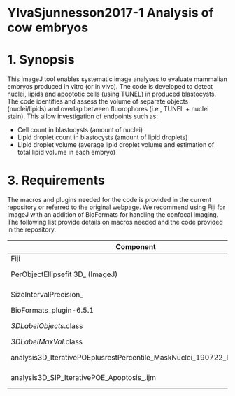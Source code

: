 # YlvaSjunnesson2017-1 Analysis of cow embryos

# 1. Synopsis

This ImageJ tool enables systematic image analyses to evaluate mammalian embryos produced in vitro (or in vivo). The code is developed to detect nuclei, lipids and apoptotic cells (using TUNEL) in produced blastocysts. The code identifies and assess the volume of separate objects (nuclei/lipids) and overlap between fluorophores (i.e., TUNEL + nuclei stain). This allow investigation of endpoints such as: 

- Cell count in blastocysts (amount of nuclei)
- Lipid droplet count in blastocysts (amount of lipid droplets) 
- Lipid droplet volume (average lipid droplet volume and estimation of total lipid volume in each embryo)

# 3. Requirements

The macros and plugins needed for the code is provided in the current repository or referred to the original webpage. We recommend using Fiji for ImageJ with an addition of BioFormats for handling the confocal imaging. The following list provide details on macros needed and the code provided in the repository.

|Component|Available at|Description|
|---------|------------|-----------|
|Fiji     |            |           |
|PerObjectEllipsefit 3D_ (ImageJ)|http://Imagej.ner/software/Fiji/downloads|ImageJ, many useful plugins included
|SizeIntervalPrecision_|http://cb.uu.se/~petter/downloads/POE|Adaptive per object thresholding
|BioFormats_plugin-6.5.1|https://www.cb.uu.se/~petter/downloads/SIP/|
|_3DLabelObjects_.class|https://www.openmicroscopy.org/bio-formats/|http://Imagej.net/formats/bio-formats
|_3DLabelMaxVal_.class|GitHub repository (CLASS-file)|
|analysis3D_IterativePOEplusrestPercentile_MaskNuclei_190722_PFHXS.ijm|GitHub repository (IJM-file)|Code for cell count/size analysis
|analysis3D_SIP_IterativePOE_Apoptosis_.ijm|GitHub repository (IJM-file)|Code for fluorophores overlapping.








